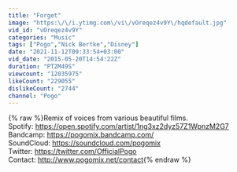 ```yaml
---
title: "Forget"
image: "https:\/\/i.ytimg.com\/vi\/vOreqez4v9Y\/hqdefault.jpg"
vid_id: "vOreqez4v9Y"
categories: "Music"
tags: ["Pogo","Nick Bertke","Disney"]
date: "2021-11-12T09:33:54+03:00"
vid_date: "2015-05-20T14:54:22Z"
duration: "PT2M49S"
viewcount: "12035975"
likeCount: "229055"
dislikeCount: "2744"
channel: "Pogo"
---
```

{% raw %}Remix of voices from various beautiful films.<br />Spotify: <a rel="nofollow" target="blank" href="https://open.spotify.com/artist/1ng3xz2dyz57Z1WpnzM2G7">https://open.spotify.com/artist/1ng3xz2dyz57Z1WpnzM2G7</a><br />Bandcamp: <a rel="nofollow" target="blank" href="https://pogomix.bandcamp.com/">https://pogomix.bandcamp.com/</a><br />SoundCloud: <a rel="nofollow" target="blank" href="https://soundcloud.com/pogomix">https://soundcloud.com/pogomix</a><br />Twitter: <a rel="nofollow" target="blank" href="https://twitter.com/OfficialPogo">https://twitter.com/OfficialPogo</a><br />Contact: <a rel="nofollow" target="blank" href="http://www.pogomix.net/contact">http://www.pogomix.net/contact</a>{% endraw %}
